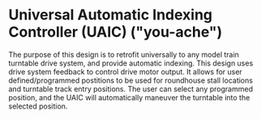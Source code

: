 # Universal Automatic Indexing Controller (UAIC) ("you-ache")

The purpose of this design is to retrofit universally to any model train
turntable drive system, and provide automatic indexing. This design uses
drive system feedback to control drive motor output. It allows for user
defined/programmed postitions to be used for roundhouse stall locations and
turntable track entry positions. The user can select any programmed
position, and the UAIC will automatically maneuver the turntable into the
selected position.
